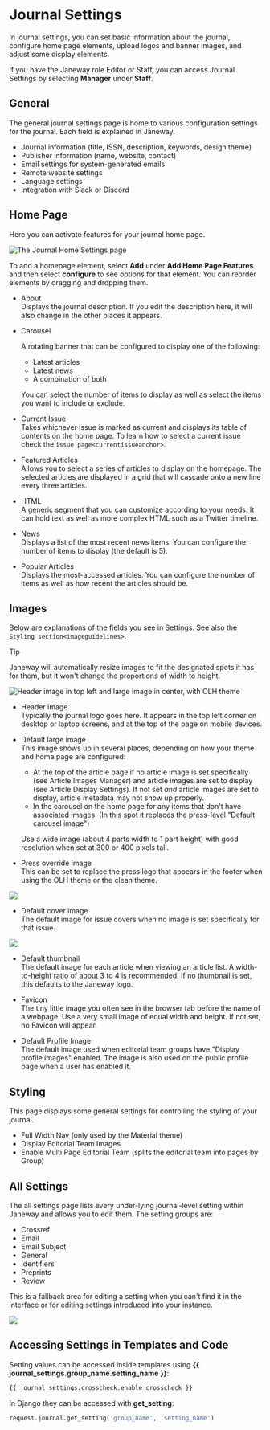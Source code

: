 # Journal Settings

In journal settings, you can set basic information about the journal,
configure home page elements, upload logos and banner images, and adjust
some display elements.

If you have the Janeway role Editor or Staff, you can access Journal
Settings by selecting **Manager** under **Staff**.

## General

The general journal settings page is home to various configuration
settings for the journal. Each field is explained in Janeway.

  - Journal information (title, ISSN, description, keywords, design
    theme)
  - Publisher information (name, website, contact)
  - Email settings for system-generated emails
  - Remote website settings
  - Language settings
  - Integration with Slack or Discord

## Home Page

Here you can activate features for your journal home page.

![The Journal Home Settings
page](../../nstatic/journal_home_settings.png)

To add a homepage element, select **Add** under **Add Home Page
Features** and then select **configure** to see options for that
element. You can reorder elements by dragging and dropping them.

  - About  
    Displays the journal description. If you edit the description here,
    it will also change in the other places it appears.

  - Carousel
    
    <div id="carouselanchor">
    
    A rotating banner that can be configured to display one of the
    following:
    
    </div>
    
      - Latest articles
      - Latest news
      - A combination of both
    
    You can select the number of items to display as well as select the
    items you want to include or exclude.

  - Current Issue  
    Takes whichever issue is marked as current and displays its table of
    contents on the home page. To learn how to select a current issue
    check the `issue page<currentissueanchor>`.

  - Featured Articles  
    Allows you to select a series of articles to display on the
    homepage. The selected articles are displayed in a grid that will
    cascade onto a new line every three articles.

  - HTML  
    A generic segment that you can customize according to your needs. It
    can hold text as well as more complex HTML such as a Twitter
    timeline.

  - News  
    Displays a list of the most recent news items. You can configure the
    number of items to display (the default is 5).

  - Popular Articles  
    Displays the most-accessed articles. You can configure the number of
    items as well as how recent the articles should be.

## Images

Below are explanations of the fields you see in Settings. See also the
`Styling section<imageguidelines>`.

<div class="tip">

<div class="title">

Tip

</div>

Janeway will automatically resize images to fit the designated spots it
has for them, but it won't change the proportions of width to height.

</div>

![Header image in top left and large image in center, with OLH
theme](../../nstatic/images/Home_page_screenshot.png)

  - Header image  
    Typically the journal logo goes here. It appears in the top left
    corner on desktop or laptop screens, and at the top of the page on
    mobile devices.

  - Default large image  
    This image shows up in several places, depending on how your theme
    and home page are configured:
    
      - At the top of the article page if no article image is set
        specifically (see Article Images Manager) and article images are
        set to display (see Article Display Settings). If not set *and*
        article images are set to display, article metadata may not show
        up properly.
      - In the carousel on the home page for any items that don't have
        associated images. (In this spot it replaces the press-level
        "Default carousel image")
    
    Use a wide image (about 4 parts width to 1 part height) with good
    resolution when set at 300 or 400 pixels tall.

  - Press override image  
    This can be set to replace the press logo that appears in the footer
    when using the OLH theme or the clean theme.

![](../../nstatic/images/Issues.png)

  - Default cover image  
    The default image for issue covers when no image is set specifically
    for that issue.

![](../../nstatic/images/Articles_screenshot.png)

  - Default thumbnail  
    The default image for each article when viewing an article list. A
    width-to-height ratio of about 3 to 4 is recommended. If no
    thumbnail is set, this defaults to the Janeway logo.

  - Favicon  
    The tiny little image you often see in the browser tab before the
    name of a webpage. Use a very small image of equal width and height.
    If not set, no Favicon will appear.

  - Default Profile Image  
    The default image used when editorial team groups have "Display
    profile images" enabled. The image is also used on the public
    profile page when a user has enabled it.

## Styling

This page displays some general settings for controlling the styling of
your journal.

  - Full Width Nav (only used by the Material theme)
  - Display Editorial Team Images
  - Enable Multi Page Editorial Team (splits the editorial team into
    pages by Group)

## All Settings

The all settings page lists every under-lying journal-level setting
within Janeway and allows you to edit them. The setting groups are:

  - Crossref
  - Email
  - Email Subject
  - General
  - Identifiers
  - Preprints
  - Review

This is a fallback area for editing a setting when you can't find it in
the interface or for editing settings introduced into your instance.

![](../../nstatic/all_settings.png)

## Accessing Settings in Templates and Code

Setting values can be accessed inside templates using **{{
journal\_settings.group\_name.setting\_name }}**:

``` py
{{ journal_settings.crosscheck.enable_crosscheck }}
```

In Django they can be accessed with **get\_setting**:

``` py
request.journal.get_setting('group_name', 'setting_name')
```

